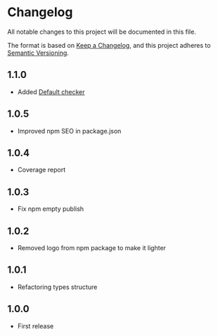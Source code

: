# Changelog
All notable changes to this project will be documented in this file.

The format is based on [Keep a Changelog](https://keepachangelog.com/en/1.0.0/),
and this project adheres to [Semantic Versioning](https://semver.org/spec/v2.0.0.html).

## 1.1.0
- Added [Default checker](./src/checkers/Default.checker.ts)

## 1.0.5
- Improved npm SEO in package.json

## 1.0.4
- Coverage report 

## 1.0.3
- Fix npm empty publish 

## 1.0.2
- Removed logo from npm package to make it lighter

## 1.0.1
- Refactoring types structure

## 1.0.0
- First release
